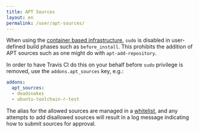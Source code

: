 ```yaml
---
title: APT Sources
layout: en
permalink: /user/apt-sources/
---
```

<div id="toc">
</div>

When using the [container based infrastructure](/user/workers/container-based-infrastructure/), `sudo` is disabled
in user-defined build phases such as `before_install`. This prohibits the addition of APT sources such as one might do
with `apt-add-repository`.

In order to have Travis CI do this on your behalf before `sudo` privilege is removed, use the `addons.apt_sources`
key, e.g.:

``` yaml
addons:
  apt_sources:
  - deadsnakes
  - ubuntu-toolchain-r-test
```

The alias for the allowed sources are managed in a [whitelist](https://github.com/travis-ci/apt-source-whitelist), and
any attempts to add disallowed sources will result in a log message indicating how to submit sources for approval.
